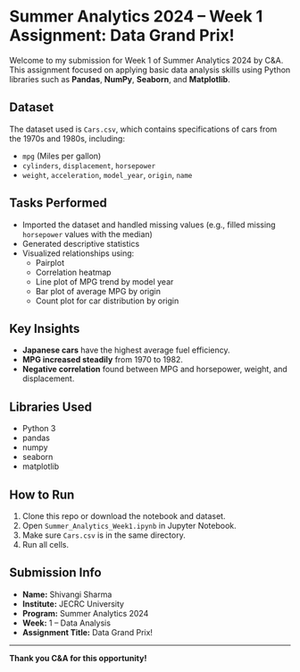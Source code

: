 #  Summer Analytics 2024 – Week 1 Assignment: Data Grand Prix!

Welcome to my submission for Week 1 of Summer Analytics 2024 by C&A. This assignment focused on applying basic data analysis skills using Python libraries such as **Pandas**, **NumPy**, **Seaborn**, and **Matplotlib**.

##  Dataset
The dataset used is `Cars.csv`, which contains specifications of cars from the 1970s and 1980s, including:
- `mpg` (Miles per gallon)
- `cylinders`, `displacement`, `horsepower`
- `weight`, `acceleration`, `model_year`, `origin`, `name`

##  Tasks Performed
- Imported the dataset and handled missing values (e.g., filled missing `horsepower` values with the median)
- Generated descriptive statistics
- Visualized relationships using:
  - Pairplot
  - Correlation heatmap
  - Line plot of MPG trend by model year
  - Bar plot of average MPG by origin
  - Count plot for car distribution by origin

##  Key Insights
- **Japanese cars** have the highest average fuel efficiency.
- **MPG increased steadily** from 1970 to 1982.
- **Negative correlation** found between MPG and horsepower, weight, and displacement.

##  Libraries Used
- Python 3
- pandas
- numpy
- seaborn
- matplotlib

##  How to Run
1. Clone this repo or download the notebook and dataset.
2. Open `Summer_Analytics_Week1.ipynb` in Jupyter Notebook.
3. Make sure `Cars.csv` is in the same directory.
4. Run all cells.

##  Submission Info
- **Name:** Shivangi Sharma  
- **Institute:** JECRC University  
- **Program:** Summer Analytics 2024  
- **Week:** 1 – Data Analysis  
- **Assignment Title:** Data Grand Prix!

---

 **Thank you C&A for this opportunity!**
